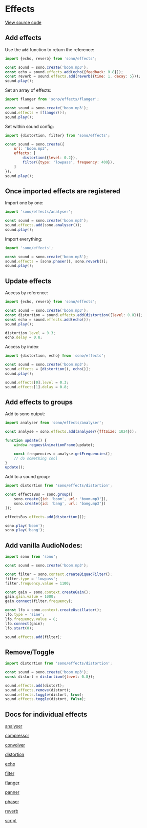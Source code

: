 # Effects

[View source code](../core/effects.js)

## Add effects

Use the `add` function to return the reference:
```javascript
import {echo, reverb} from 'sono/effects';

const sound = sono.create('boom.mp3');
const echo = sound.effects.add(echo({feedback: 0.8}));
const reverb = sound.effects.add(reverb({time: 1, decay: 5}));
sound.play();
```

Set an array of effects:
```javascript
import flanger from 'sono/effects/flanger';

const sound = sono.create('boom.mp3');
sound.effects = [flanger()];
sound.play();
```

Set within sound config:
```javascript
import {distortion, filter} from 'sono/effects';

const sound = sono.create({
	url: 'boom.mp3',
	effects: [
		distortion({level: 0.2}),
		filter({type: 'lowpass', frequency: 400}),
	]
});
sound.play();
```

## Once imported effects are registered

Import one by one:

```javascript
import 'sono/effects/analyser';

const sound = sono.create('boom.mp3');
sound.effects.add(sono.analyser());
sound.play();
```

Import everything:

```javascript
import 'sono/effects';

const sound = sono.create('boom.mp3');
sound.effects = [sono.phaser(), sono.reverb()];
sound.play();
```


## Update effects

Access by reference:
```javascript
import {echo, reverb} from 'sono/effects';

const sound = sono.create('boom.mp3');
const distortion = sound.effects.add(distortion({level: 0.8}));
const echo = sound.effects.add(echo());
sound.play();

distortion.level = 0.3;
echo.delay = 0.8;
```

Access by index:
```javascript
import {distortion, echo} from 'sono/effects';

const sound = sono.create('boom.mp3');
sound.effects = [distortion(), echo()];
sound.play();

sound.effects[0].level = 0.3;
sound.effects[1].delay = 0.8;
```

## Add effects to groups

Add to sono output:
```javascript
import analyser from 'sono/effects/analyser';

const analyse = sono.effects.add(analyser({fftSize: 1024}));

function update() {
	window.requestAnimationFrame(update);

	const frequencies = analyse.getFrequencies();
	// do something cool
}
update();
```

Add to a sound group:

```javascript
import distortion from 'sono/effects/distortion';

const effectsBus = sono.group([
	sono.create({id: 'boom', url: 'boom.mp3'}),
	sono.create({id: 'bang', url: 'bang.mp3'})
]);

effectsBus.effects.add(distortion());

sono.play('boom');
sono.play('bang');
```


## Add vanilla AudioNodes:

```javascript
import sono from 'sono';

const sound = sono.create('boom.mp3');

const filter = sono.context.createBiquadFilter();
filter.type = 'lowpass';
filter.frequency.value = 1100;

const gain = sono.context.createGain();
gain.gain.value = 1000;
gain.connect(filter.frequency);

const lfo = sono.context.createOscillator();
lfo.type = 'sine';
lfo.frequency.value = 8;
lfo.connect(gain);
lfo.start(0);

sound.effects.add(filter);
```

## Remove/Toggle

```javascript
import distortion from 'sono/effects/distortion';

const sound = sono.create('boom.mp3');
const distort = distortion({level: 0.8});

sound.effects.add(distort);
sound.effects.remove(distort);
sound.effects.toggle(distort, true);
sound.effects.toggle(distort, false);
```

## Docs for individual effects

[analyser](./effects/analyser.md)

[compressor](./effects/compressor.md)

[convolver](./effects/convolver.md)

[distortion](./effects/distortion.md)

[echo](./effects/echo.md)

[filter](./effects/filter.md)

[flanger](./effects/flanger.md)

[panner](./effects/panner.md)

[phaser](./effects/phaser.md)

[reverb](./effects/reverb.md)

[script](./effects/script.md)

